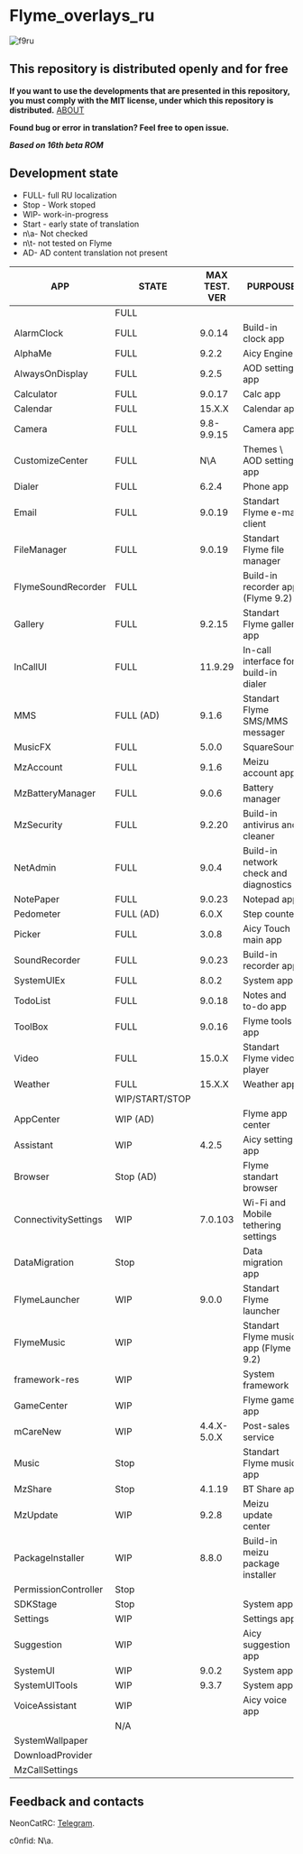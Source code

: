 # Flyme_overlays_ru

![f9ru](https://user-images.githubusercontent.com/48006934/175773266-31f9adde-1e08-467f-861b-fca7d3bad649.png)

## This repository is distributed openly and for free

**If you want to use the developments that are presented in this repository, you must comply with the MIT license, under which this repository is distributed.** [ABOUT]

**Found bug or error in translation? Feel free to open issue.**

***Based on 16th beta ROM***

## Development state

- FULL- full RU localization
- Stop - Work stoped
- WIP- work-in-progress
- Start - early state of translation
- n\a- Not checked
- n\t- not tested on Flyme
- AD- AD content translation not present

| APP | STATE | MAX TEST. VER | PURPOUSE |
| ------ | ------ | ------ | ------ |
|  | FULL |  |  |
| AlarmClock | FULL | 9.0.14 | Build-in clock app |
| AlphaMe | FULL | 9.2.2 | Aicy Engine |
| AlwaysOnDisplay | FULL | 9.2.5 | AOD settings app |
| Calculator | FULL | 9.0.17 | Calc app |
| Calendar | FULL | 15.X.X | Calendar app |
| Camera | FULL | 9.8-9.9.15 | Camera app |
| CustomizeCenter | FULL | N\A | Themes \ AOD settings app |
| Dialer | FULL | 6.2.4 | Phone app |
| Email | FULL | 9.0.19 | Standart Flyme e-mail client |
| FileManager | FULL | 9.0.19 | Standart Flyme file manager |
| FlymeSoundRecorder | FULL | | Build-in recorder app (Flyme 9.2) |
| Gallery | FULL | 9.2.15 | Standart Flyme gallery app |
| InCallUI | FULL | 11.9.29 | In-call interface for build-in dialer |
| MMS | FULL (AD) | 9.1.6 | Standart Flyme SMS/MMS messager |
| MusicFX | FULL | 5.0.0 | SquareSound |
| MzAccount | FULL | 9.1.6 | Meizu account app |
| MzBatteryManager | FULL | 9.0.6 | Battery manager |
| MzSecurity | FULL | 9.2.20 | Build-in antivirus and cleaner |
| NetAdmin | FULL | 9.0.4 | Build-in network check and diagnostics |
| NotePaper | FULL | 9.0.23 | Notepad app |
| Pedometer | FULL (AD) | 6.0.X | Step counter |
| Picker | FULL | 3.0.8 | Aicy Touch main app |
| SoundRecorder | FULL | 9.0.23 | Build-in recorder app |
| SystemUIEx | FULL | 8.0.2 | System app |
| TodoList | FULL | 9.0.18 | Notes and to-do app |
| ToolBox | FULL | 9.0.16 | Flyme tools app |
| Video | FULL | 15.0.X | Standart Flyme video player |
| Weather | FULL | 15.X.X | Weather app |
|  | WIP/START/STOP |  |  |
| AppCenter | WIP (AD) | | Flyme app center |
| Assistant | WIP | 4.2.5 | Aicy settings app |
| Browser | Stop (AD) | | Flyme standart browser |
| ConnectivitySettings | WIP | 7.0.103 | Wi-Fi and Mobile tethering settings |
| DataMigration | Stop | | Data migration app |
| FlymeLauncher | WIP | 9.0.0 | Standart Flyme launcher |
| FlymeMusic | WIP | | Standart Flyme music app (Flyme 9.2) |
| framework-res | WIP | | System framework |
| GameCenter | WIP | | Flyme games app |
| mCareNew | WIP | 4.4.X-5.0.X | Post-sales service |
| Music | Stop | | Standart Flyme music app |
| MzShare | Stop | 4.1.19 | BT Share app |
| MzUpdate | WIP | 9.2.8 | Meizu update center |
| PackageInstaller | WIP | 8.8.0 | Build-in meizu package installer |
| PermissionController | Stop | |  |
| SDKStage | Stop | | System app |
| Settings | WIP | | Settings app |
| Suggestion | WIP | | Aicy suggestion app |
| SystemUI | WIP | 9.0.2 | System app |
| SystemUITools | WIP | 9.3.7 | System app |
| VoiceAssistant | WIP | | Aicy voice app |
|  | N/A |  |  |
| SystemWallpaper | | | |
| DownloadProvider |  | |  |
| MzCallSettings |  | |  |

## Feedback and contacts

NeonCatRC: [Telegram][TelegramNeon].

c0nfid: N\a.

[TelegramNeon]: <t.me/neoncatrc>
[ABOUT]: <https://mit-license.org/>
